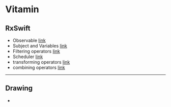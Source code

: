 # Vitamin

## RxSwift
- Observable [link](https://gist.github.com/torpedo87/9d50e11a181c291a06035046447c559d)
- Subject and Variables [link](https://gist.github.com/torpedo87/332b33c3fa07f3e8aae9bcf9b8a38f1a)
- Filtering operators [link](https://gist.github.com/torpedo87/64fca75cdb6ea80491ca747b11f88cb2)
- Scheduler [link](https://gist.github.com/torpedo87/7b222355ee387df5a9c89a5146a7d5be)
- transforming operators [link](https://gist.github.com/torpedo87/5a47d5b8f7f2a0c279d8f52ec1553fed)
- combining operators [link](https://gist.github.com/torpedo87/f93306f4f9397bc4142ac54ac2521c8d)

---

## Drawing
- 
